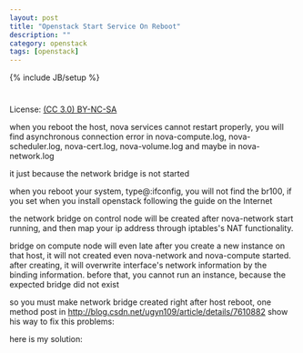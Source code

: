 ```yaml
---
layout: post
title: "Openstack Start Service On Reboot"
description: ""
category: openstack
tags: [openstack]
---
```

{% include JB/setup %}
#
License: [(CC 3.0) BY-NC-SA](http://creativecommons.org/licenses/by-nc-sa/3.0/)

when you reboot the host, nova services cannot restart properly, you will find asynchronous connection error in nova-compute.log, nova-scheduler.log, nova-cert.log, nova-volume.log and maybe in nova-network.log

it just because the network bridge is not started

when you reboot your system, type@:ifconfig, you will not find the br100, if you set when you install openstack following the guide on the Internet

the network bridge on control node will be created after nova-network start running, and then map your ip address through iptables's NAT functionality.

bridge on compute node will even late after you create a new instance on that host, it will not created even nova-network and nova-compute started. after creating, it will overwrite interface's network information by the binding information. before that, you cannot run an instance, because the expected bridge did not exist

so you must make network bridge created right after host reboot, one method post in http://blog.csdn.net/ugyn109/article/details/7610882 show his way to fix this problems:

here is my solution:
